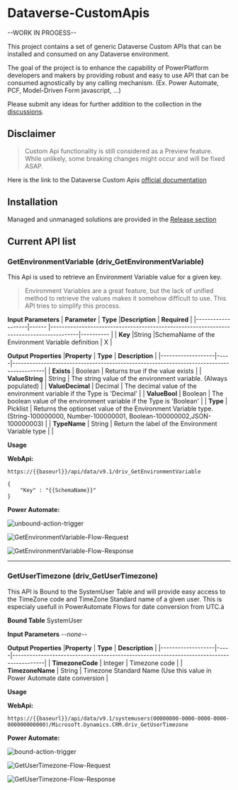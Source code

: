 # Dataverse-CustomApis
--WORK IN PROGESS--

This project contains a set of generic Dataverse Custom APIs that can be installed and consumed on any Dataverse environment.

The goal of the project is to enhance the capability of PowerPlatform developers and makers by providing robust and easy to use API that can be consumed agnostically by any calling mechanism. (Ex. Power Automate, PCF, Model-Driven Form javascript, ...)

Please submit any ideas for further addition to the collection in the [discussions](https://github.com/drivardxrm/Dataverse-CustomApis/discussions).

## Disclaimer 
> Custom Api functionality is still considered as a Preview feature. While unlikely, some breaking changes might occur and will be fixed ASAP.

Here is the link to the Dataverse Custom Apis [official documentation](https://docs.microsoft.com/en-us/powerapps/developer/common-data-service/custom-api)

## Installation
Managed and unmanaged solutions are provided in the [Release section](https://github.com/drivardxrm/Dataverse-CustomApis/releases/)

## Current API list
### GetEnvironmentVariable (driv_GetEnvironmentVariable)
This Api is used to retrieve an Environment Variable value for a given key.
> Environment Variables are a great feature, but the lack of unified method to retrieve the values makes it somehow difficult to use. This API tries to simplify this process.  

**Input Parameters**
| **Parameter**         | **Type**   |**Description**                                                                                  | **Required**     |
|-------------------|------   |----------------------------------------------------------------------------------------|----------   |
| **Key**               |String   |SchemaName of the Environment Variable definition                                            |    X         |

**Output Properties**
|**Property**         | **Type** | **Description**                                                                                  | 
|-------------------|-----|-----------------------------------------------------------------------------------------|
| **Exists**            |  Boolean   |  Returns true if the value exists                                           |
| **ValueString**            |  String   |  The string value of the environment variable. (Always populated)                                           |
| **ValueDecimal**           |  Decimal   |  The decimal value of the environment variable if the Type is 'Decimal'                                         |
| **ValueBool**            |  Boolean   |  The boolean value of the environment variable if the Type is 'Boolean'                                            |
| **Type**            |  Picklist   |  Returns the optionset value of the Environment Variable type. (String-100000000, Number-100000001, Boolean-100000002,JSON-100000003) |
| **TypeName**            |  String   |  Return the label of the Environment Variable type   |                                       |

**Usage**

**WebApi:**

`https://{{baseurl}}/api/data/v9.1/driv_GetEnvironmentVariable`
```
{
    "Key" : "{{SchemaName}}"
}
```

**Power Automate:**

![unbound-action-trigger](https://github.com/drivardxrm/Dataverse-CustomApis/blob/main/images/unboundaction.png)

![GetEnvironmentVariable-Flow-Request](https://github.com/drivardxrm/Dataverse-CustomApis/blob/main/images/GetEnvironmentVariable.png)

![GetEnvironmentVariable-Flow-Response](https://github.com/drivardxrm/Dataverse-CustomApis/blob/main/images/GetEnvironmentVariable_result.png)


---
### GetUserTimezone (driv_GetUserTimezone)
This API is Bound to the SystemUser Table and will provide easy access to the TimeZone code and TimeZone Standard name of a given user.
This is especialy usefull in PowerAutomate Flows for date conversion from UTC.à

**Bound Table**
SystemUser

**Input Parameters**
*--none--*

**Output Properties**
|**Property**         | **Type** | **Description**                                                                                  | 
|-------------------|-----|-----------------------------------------------------------------------------------------|
| **TimezoneCode**            |  Integer   |  Timezone code                                           |
| **TimezoneName**            |  String   |  Timezone Standard Name (Use this value in Power Automate date conversion                                           |

**Usage**

**WebApi:**

`https://{{baseurl}}/api/data/v9.1/systemusers(00000000-0000-0000-0000-000000000000)/Microsoft.Dynamics.CRM.driv_GetUserTimezone`

**Power Automate:**

![bound-action-trigger](https://github.com/drivardxrm/Dataverse-CustomApis/blob/main/images/bound_action.png)

![GetUserTimezone-Flow-Request](https://github.com/drivardxrm/Dataverse-CustomApis/blob/main/images/GetUserTimezone.png)

![GetUserTimezone-Flow-Response](https://github.com/drivardxrm/Dataverse-CustomApis/blob/main/images/GetUserTimezone_result.png)





